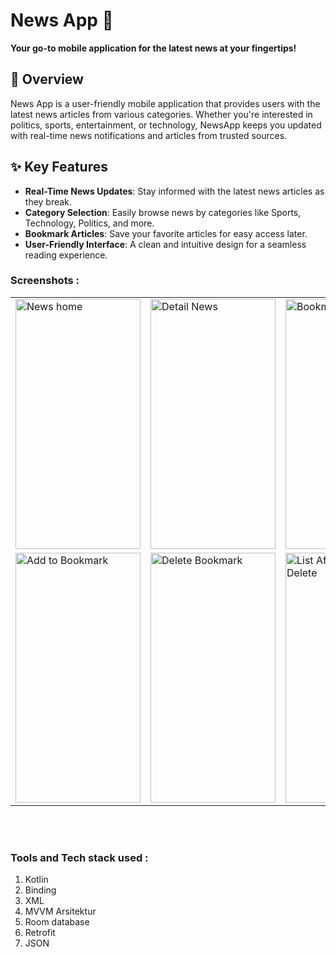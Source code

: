 # News App 📰
**Your go-to mobile application for the latest news at your fingertips!**

## 🌟 Overview
News App is a user-friendly mobile application that provides users with the latest news articles from various categories. Whether you're interested in politics, sports, entertainment, or technology, NewsApp keeps you updated with real-time news notifications and articles from trusted sources.

## ✨ Key Features
- **Real-Time News Updates**: Stay informed with the latest news articles as they break.
- **Category Selection**: Easily browse news by categories like Sports, Technology, Politics, and more.
- **Bookmark Articles**: Save your favorite articles for easy access later.
- **User-Friendly Interface**: A clean and intuitive design for a seamless reading experience.

 ### Screenshots : 
 
 <table align="center">
  <tr>
    <td><img src="https://user-images.githubusercontent.com/49097275/255646067-00207b51-15f8-4287-9533-fc981768d167.jpg" alt="News home" style="width:200px;height:400px;"></td>
    <td><img src="https://user-images.githubusercontent.com/49097275/255647587-5f03f115-b2f4-44db-ab44-729da120dd41.jpg" alt="Detail News" style="width:200px;height:400px;"></td>
    <td><img src="https://user-images.githubusercontent.com/49097275/255647606-8166653a-ba07-4a6c-8b1f-b85560c29d80.jpg" alt="Bookmark News" style="width:200px;height:400px;"></td>
  </tr>
  
  <tr>
    <td><img src="https://user-images.githubusercontent.com/49097275/255646152-5856802a-b8f6-481a-bcfe-dd07c8e51826.jpg" alt="Add to Bookmark" style="width:200px;height:400px;"></td>
    <td><img src="https://user-images.githubusercontent.com/49097275/255647676-fae02a1d-83cd-4e69-b877-ee8d4d0aa7b3.jpg" alt="Delete Bookmark" style="width:200px;height:400px;"></td>
    <td><img src="https://user-images.githubusercontent.com/49097275/255647696-6c1dfc18-a2be-4b09-8d46-23116d8e8dc8.jpg" alt="List After Bookmark Delete" style="width:200px;height:400px;"></td>
  </tr>
   
</table><br><br>

### Tools and Tech stack used : 
1. Kotlin
2. Binding
3. XML
4. MVVM Arsitektur
5. Room database 
6. Retrofit
7. JSON
   

